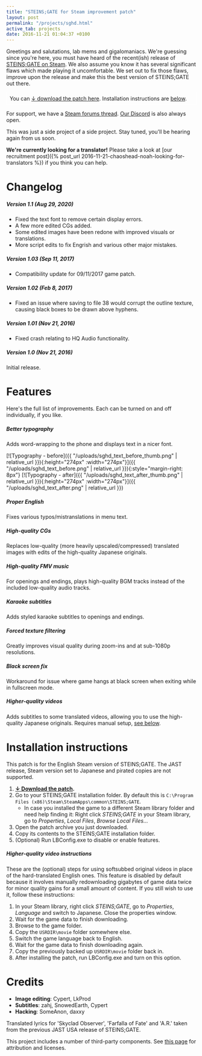 ```yaml
---
title: "STEINS;GATE for Steam improvement patch"
layout: post
permalink: "/projects/sghd.html"
active_tab: projects
date: 2016-11-21 01:04:37 +0100
---
```


Greetings and salutations, lab mems and gigalomaniacs. We're guessing since you're here, you must have heard of the recent(ish) release of [STEINS;GATE on Steam](http://store.steampowered.com/app/412830/). We also assume you know it has several significant flaws which made playing it uncomfortable. We set out to fix those flaws, improve upon the release and make this the best version of STEINS;GATE out there.

<div style="border: 1px solid #fff; padding: 8px;">You can <a href="https://github.com/CommitteeOfZero/sghd-patch/releases">↓ download the patch here</a>. Installation instructions are <a href="#installation">below</a>.</div>

For support, we have a [Steam forums thread](http://steamcommunity.com/app/412830/discussions/0/215439774868934160/). [Our Discord](https://discord.gg/rq4GGCh) is also always open.

This was just a side project of a side project. Stay tuned, you'll be hearing again from us soon.

**We're currently looking for a translator!** Please take a look at [our recruitment post]({% post_url 2016-11-21-chaoshead-noah-looking-for-translators %}) if you think you can help.

# Changelog

##### Version 1.1 *(Aug 29, 2020)*

* Fixed the text font to remove certain display errors.
* A few more edited CGs added.
* Some edited images have been redone with improved visuals or translations.
* More script edits to fix Engrish and various other major mistakes.

##### Version 1.03 *(Sep 11, 2017)*
* Compatibility update for 09/11/2017 game patch.

##### Version 1.02 *(Feb 8, 2017)*
* Fixed an issue where saving to file 38 would corrupt the outline texture, causing black boxes to be drawn above hyphens.

##### Version 1.01 *(Nov 21, 2016)*
* Fixed crash relating to HQ Audio functionality.

##### Version 1.0 *(Nov 21, 2016)*
Initial release.

# Features
Here's the full list of improvements. Each can be turned on and off individually, if you like.

##### Better typography
Adds word-wrapping to the phone and displays text in a nicer font.

[![Typography - before]({{ "/uploads/sghd_text_before_thumb.png" | relative_url }}){:height="274px" :width="274px"}]({{ "/uploads/sghd_text_before.png" | relative_url }}){:style="margin-right: 8px"}
[![Typography - after]({{ "/uploads/sghd_text_after_thumb.png" | relative_url }}){:height="274px" :width="274px"}]({{ "/uploads/sghd_text_after.png" | relative_url }})

##### Proper English
Fixes various typos/mistranslations in menu text.

##### High-quality CGs
Replaces low-quality (more heavily upscaled/compressed) translated images with edits of the high-quality Japanese originals.

##### High-quality FMV music
For openings and endings, plays high-quality BGM tracks instead of the included low-quality audio tracks.

##### Karaoke subtitles
Adds styled karaoke subtitles to openings and endings.

##### Forced texture filtering
Greatly improves visual quality during zoom-ins and at sub-1080p resolutions.

##### Black screen fix
Workaround for issue where game hangs at black screen when exiting while in fullscreen mode.

##### Higher-quality videos
Adds subtitles to some translated videos, allowing you to use the high-quality Japanese originals. Requires manual setup, [see below](#jpvideo).

# <a name="installation"></a>Installation instructions
This patch is for the English Steam version of STEINS;GATE. The JAST release, Steam version set to Japanese and pirated copies are not supported.

1. **[↓ Download the patch](https://github.com/CommitteeOfZero/sghd-patch/releases).**
2. Go to your STEINS;GATE installation folder. By default this is `C:\Program Files (x86)\Steam\SteamApps\common\STEINS;GATE`.
   * In case you installed the game to a different Steam library folder and need help finding it: Right click *STEINS;GATE* in your Steam library, go to *Properties*, *Local Files*, *Browse Local Files...*
3. Open the patch archive you just downloaded.
4. Copy its contents to the STEINS;GATE installation folder.
5. (Optional) Run LBConfig.exe to disable or enable features.

##### <a name="jpvideo"></a>Higher-quality video instructions
These are the (optional) steps for using softsubbed original videos in place of the hard-translated English ones. This feature is disabled by default because it involves manually redownloading gigabytes of game data twice for minor quality gains for a small amount of content. If you still wish to use it, follow these instructions:

1. In your Steam library, right click *STEINS;GATE*, go to *Properties*, *Language* and switch to Japanese. Close the properties window.
2. Wait for the game data to finish downloading.
3. Browse to the game folder.
4. Copy the `USRDIR\movie` folder somewhere else.
5. Switch the game language back to English.
6. Wait for the game data to finish downloading again.
7. Copy the previously backed up `USRDIR\movie` folder back in.
8. After installing the patch, run LBConfig.exe and turn on this option.

# Credits
* **Image editing**: Cypert, LkProd
* **Subtitles**: zahj, SnowedEarth, Cypert
* **Hacking**: SomeAnon, daxxy

Translated lyrics for 'Skyclad Observer', 'Farfalla of Fate' and 'A.R.' taken from the previous JAST USA release of STEINS;GATE.

This project includes a number of third-party components. See [this page](https://github.com/CommitteeOfZero/LanguageBarrier/blob/master/LanguageBarrier/THIRDPARTY) for attribution and licenses.
